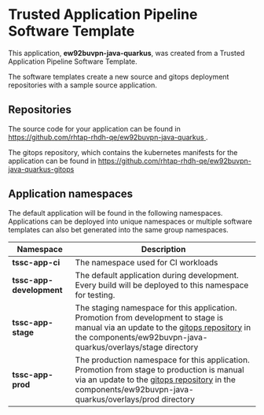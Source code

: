 # Trusted Application Pipeline Software Template

This application, **ew92buvpn-java-quarkus**, was created from a Trusted Application Pipeline Software Template.

The software templates create a new source and gitops deployment repositories with a sample source application. 

## Repositories

The source code for your application can be found in [https://github.com/rhtap-rhdh-qe/ew92buvpn-java-quarkus ](https://github.com/rhtap-rhdh-qe/ew92buvpn-java-quarkus ).
 
The gitops repository, which contains the kubernetes manifests for the application can be found in 
[https://github.com/rhtap-rhdh-qe/ew92buvpn-java-quarkus-gitops ](https://github.com/rhtap-rhdh-qe/ew92buvpn-java-quarkus-gitops ) 

## Application namespaces 

The default application will be found in the following namespaces. Applications can be deployed into unique namespaces or multiple software templates can also bet generated into the same group namespaces.  

|  Namespace   |  Description   |  
| -------- | -------- |
| **tssc-app-ci** | The namespace used for CI workloads |
| **tssc-app-development** | The default application during development. Every build will be deployed to this namespace for testing. |
| **tssc-app-stage** | The staging namespace for this application. Promotion from development to stage is manual via an update to the [gitops repository](https://github.com/rhtap-rhdh-qe/ew92buvpn-java-quarkus-gitops ) in the components/ew92buvpn-java-quarkus/overlays/stage directory |
| **tssc-app-prod** | The production namespace for this application. Promotion from stage to production is manual via an update to the [gitops repository](https://github.com/rhtap-rhdh-qe/ew92buvpn-java-quarkus-gitops ) in the components/ew92buvpn-java-quarkus/overlays/prod directory |